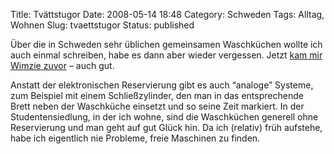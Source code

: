 Title: Tvättstugor
Date: 2008-05-14 18:48
Category: Schweden
Tags: Alltag, Wohnen
Slug: tvaettstugor
Status: published

Über die in Schweden sehr üblichen gemeinsamen Waschküchen wollte ich
auch einmal schreiben, habe es dann aber wieder vergessen. Jetzt [kam
mir Wimzie
zuvor](http://wimzie.wordpress.com/2008/05/14/waschraumteiler/) – auch
gut.

Anstatt der elektronischen Reservierung gibt es auch “analoge” Systeme,
zum Beispiel mit einem Schließzylinder, den man in das entsprechende
Brett neben der Waschküche einsetzt und so seine Zeit markiert. In der
Studentensiedlung, in der ich wohne, sind die Waschküchen generell ohne
Reservierung und man geht auf gut Glück hin. Da ich (relativ) früh
aufstehe, habe ich eigentlich nie Probleme, freie Maschinen zu finden.

